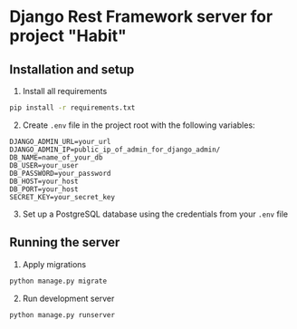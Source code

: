 # Django Rest Framework server for project "Habit"

## Installation and setup

1. Install all requirements
```bash
pip install -r requirements.txt
```

2. Create `.env` file in the project root with the following variables:
```
DJANGO_ADMIN_URL=your_url
DJANGO_ADMIN_IP=public_ip_of_admin_for_django_admin/
DB_NAME=name_of_your_db
DB_USER=your_user
DB_PASSWORD=your_password
DB_HOST=your_host
DB_PORT=your_host
SECRET_KEY=your_secret_key
```

3. Set up a PostgreSQL database using the credentials from your `.env` file


## Running the server

1. Apply migrations
```bash
python manage.py migrate
```
2. Run development server
```bash
python manage.py runserver
```